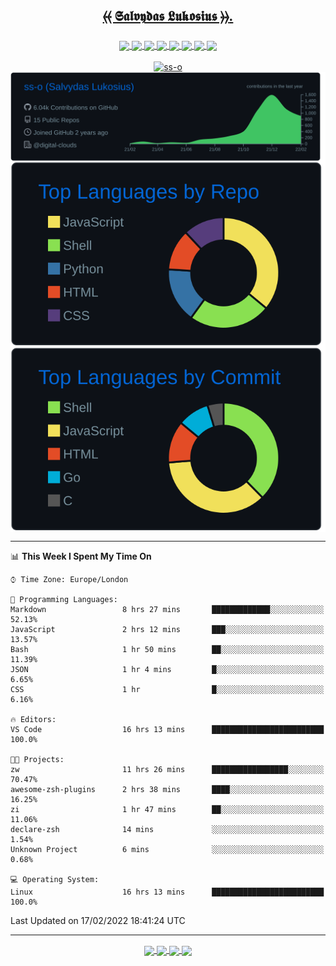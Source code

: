 <h2 align="center">
  
 [⦑⦑ 𝕾𝖆𝖑𝖛𝖞𝖉𝖆𝖘 𝕷𝖚𝖐𝖔𝖘𝖎𝖚𝖘 ⦒⦒](https://osint.digitalclouds.pro)[.](https://git.io/JJwwg)
  
</h2>
<h3 align="center">
<!-- badges -->  
  <a href="https://g.dev/sall/">
    <img align="center" src="https://img.shields.io/badge/-GDEV-222222?style=flat-square&logo=g.dev&logoColor=white&link=https://g.dev/sall/" />
  </a>
  <a href="https://dev.to/sso/">
    <img align="center" src="https://img.shields.io/badge/-DEV-222222?style=flat-square&logo=dev.to&logoColor=white&link=https://dev.to/sso/" />
  </a>
  <a href="https://twitter.com/salldc/">
    <img align="center" src="https://img.shields.io/badge/-Twitter-222222?style=flat-square&logo=twitter&logoColor=white&link=https://twitter.com/salldc/" />
  </a>
  <a href="https://gitlab.com/ss-o/">
    <img align="center" src="https://img.shields.io/badge/-GitLab-222222?style=flat-square&logo=GitLab&logoColor=white&link=https://gitlab.com/ss-o/" />
  </a>
  <a href="https://digital-teams.slack.com/">
    <img align="center" src="https://img.shields.io/badge/-Slack-222222?style=flat-square&logo=Slack&logoColor=white&link=https://digital-teams.slack.com/" />
  </a>
  <a href="https://www.reddit.com/u/ss-o/">
    <img align="center" src="https://img.shields.io/badge/-Reddit-222222?style=flat-square&logo=Reddit&logoColor=white&link=https://https://www.reddit.com/u/ss-o/" />
  </a>  
  <a href="https://www.linkedin.com/in/ss-o/">
    <img align="center" src="https://img.shields.io/badge/-LinkedIn-222222?style=flat-square&logo=Linkedin&logoColor=white" />
  </a>
  <a href="https://stackoverflow.com/users/13893752/salvydas-lukosius">
    <img align="center" src="https://img.shields.io/badge/-Stack%20Overflow-222222?style=flat-square&logo=stack-overflow&logoColor=white" />
  </a>  
</h3>
<!-- profile-stats -->  
<div align="center">
  <a href="https://github.com/ss-o">
    <img src="https://github-readme-streak-stats.herokuapp.com/?user=ss-o&theme=github-dark&hide_border=true" alt="ss-o" width="60%" />
  </a>
  <a href="https://github.com/ss-o">
    <img align="center" src="https://raw.githubusercontent.com/ss-o/ss-o/main/profile-summary-card-output/github_dark/0-profile-details.svg" />
  </a>
  <a href="https://github.com/ss-o">
    <img align="center" src="https://raw.githubusercontent.com/ss-o/ss-o/main/profile-summary-card-output/github_dark/1-repos-per-language.svg" />
  </a>
  <a href="https://github.com/ss-o">
    <img align="center" src="https://raw.githubusercontent.com/ss-o/ss-o/main/profile-summary-card-output/github_dark/2-most-commit-language.svg" />
  </a>

</div>
<!--
<a href="https://github.com/ss-o">
    <img src="https://github-readme-stats.vercel.app/api?username=ss-o&theme=github_dark&hide_border=true" alt="ss-o" width="60%" />
</a>
-->
                                                                                                                                 
                                                                                                                                

---

<!--START_SECTION:waka-->
📊 **This Week I Spent My Time On** 

```text
⌚︎ Time Zone: Europe/London

💬 Programming Languages: 
Markdown                 8 hrs 27 mins       █████████████░░░░░░░░░░░░   52.13% 
JavaScript               2 hrs 12 mins       ███░░░░░░░░░░░░░░░░░░░░░░   13.57% 
Bash                     1 hr 50 mins        ██░░░░░░░░░░░░░░░░░░░░░░░   11.39% 
JSON                     1 hr 4 mins         █░░░░░░░░░░░░░░░░░░░░░░░░   6.65% 
CSS                      1 hr                █░░░░░░░░░░░░░░░░░░░░░░░░   6.16%

🔥 Editors: 
VS Code                  16 hrs 13 mins      █████████████████████████   100.0%

🐱‍💻 Projects: 
zw                       11 hrs 26 mins      █████████████████░░░░░░░░   70.47% 
awesome-zsh-plugins      2 hrs 38 mins       ████░░░░░░░░░░░░░░░░░░░░░   16.25% 
zi                       1 hr 47 mins        ██░░░░░░░░░░░░░░░░░░░░░░░   11.06% 
declare-zsh              14 mins             ░░░░░░░░░░░░░░░░░░░░░░░░░   1.54% 
Unknown Project          6 mins              ░░░░░░░░░░░░░░░░░░░░░░░░░   0.68%

💻 Operating System: 
Linux                    16 hrs 13 mins      █████████████████████████   100.0%

```


 Last Updated on 17/02/2022 18:41:24 UTC
<!--END_SECTION:waka-->

---

<div align="center">
<!-- repository-cards --> 
  <a href="https://github.com/z-shell/zi">
    <img align="center" src="https://gh-stats-digital.vercel.app/api/pin/?username=z-shell&repo=zi&card_width=150&theme=github_dark&border_radius" />
  </a>
  <a href="https://github.com/z-shell/zw">
    <img align="center" src="https://gh-stats-digital.vercel.app/api/pin/?username=z-shell&repo=zw&card_width=150&theme=github_dark" />
  </a>
  <a href="https://github.com/z-shell/f-sy-h">
    <img align="center" src="https://gh-stats-digital.vercel.app/api/pin/?username=z-shell&repo=f-sy-h&card_width=150&theme=github_dark" />
  </a>
  <a href="https://github.com/z-shell/h-s-mw">
    <img align="center" src="https://gh-stats-digital.vercel.app/api/pin/?username=z-shell&repo=h-s-mw&card_width=150&theme=github_dark" />
  </a>
</div>
